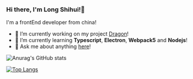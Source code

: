 ### Hi there, I'm Long Shihui!👋

I'm a frontEnd developer from china!

- 🔭 I’m currently working on my project [Dragon](https://github.com/longshihui/dragon)!
- 🌱 I’m currently learning **Typescript**, **Electron**, **Webpack5** and **Nodejs**!
- 💬 Ask me about anything [here](391424924@qq.com)!

![Anurag's GitHub stats](https://github-readme-stats.vercel.app/api?username=longshihui&show_icons=true&theme=radical)

[![Top Langs](https://github-readme-stats.vercel.app/api/top-langs/?username=longshihui&theme=radical)](https://github.com/anuraghazra/github-readme-stats)
